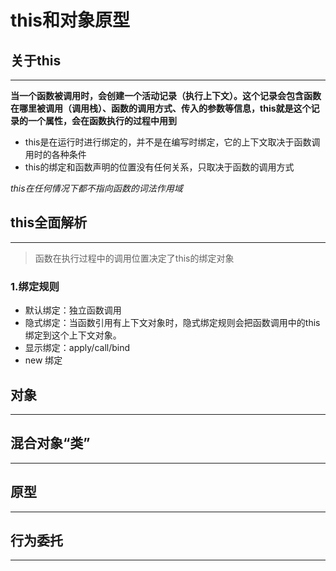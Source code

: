 # this和对象原型

## 关于this
---
**当一个函数被调用时，会创建一个活动记录（执行上下文）。这个记录会包含函数在哪里被调用（调用栈）、函数的调用方式、传入的参数等信息，this就是这个记录的一个属性，会在函数执行的过程中用到**

* this是在运行时进行绑定的，并不是在编写时绑定，它的上下文取决于函数调用时的各种条件
* this的绑定和函数声明的位置没有任何关系，只取决于函数的调用方式

*this在任何情况下都不指向函数的词法作用域*

## this全面解析
---
> 函数在执行过程中的调用位置决定了this的绑定对象

### 1.绑定规则
* 默认绑定：独立函数调用
* 隐式绑定：当函数引用有上下文对象时，隐式绑定规则会把函数调用中的this绑定到这个上下文对象。
* 显示绑定：apply/call/bind
* new 绑定

## 对象
---

## 混合对象“类”
---

## 原型
---

## 行为委托
---

